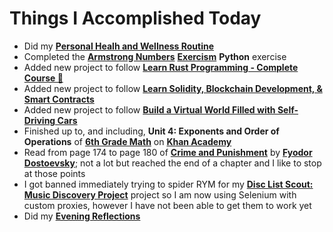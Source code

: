# Things I Accomplished Today

- Did my **[Personal Healh and Wellness Routine](../../../routines/personal-health-and-wellness-routine-2024-week-4.md)**
- Completed the **[Armstrong Numbers](https://exercism.org/tracks/python/exercises/armstrong-numbers)** **[Exercism](https://exercism.org)** **Python** exercise
- Added new project to follow **[Learn Rust Programming - Complete Course 🦀](https://www.youtube.com/watch?v=BpPEoZW5IiY)**
- Added new project to follow **[Learn Solidity, Blockchain Development, & Smart Contracts](https://www.youtube.com/watch?v=umepbfKp5rI)**
- Added new project to follow **[Build a Virtual World Filled with Self-Driving Cars](https://www.youtube.com/watch?v=5iHejdqYIa8)**
- Finished up to, and including, **Unit 4: Exponents and Order of Operations** of **[6th Grade Math](https://www.khanacademy.org/math/cc-sixth-grade-math)** on **[Khan Academy](https://www.khanacademy.org)**
- Read from page 174 to page 180 of **[Crime and Punishment](https://www.goodreads.com/book/show/7144.Crime_and_Punishment)** by **[Fyodor Dostoevsky](https://www.goodreads.com/author/show/3137322.Fyodor_Dostoevsky)**; not a lot but reached the end of a chapter and I like to stop at those points
- I got banned immediately trying to spider RYM for my **[Disc List Scout: Music Discovery Project](https://github.com/evorhard/Disc-List-Scout--Music-Discovery)** project so I am now using Selenium with custom proxies, however I have not been able to get them to work yet
- Did my **[Evening Reflections](../../../routines/evening-reflections.md)**
